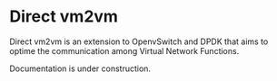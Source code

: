 # Direct vm2vm

Direct vm2vm is an extension to OpenvSwitch and DPDK that aims to optime the communication among Virtual Network Functions.

Documentation is under construction.
